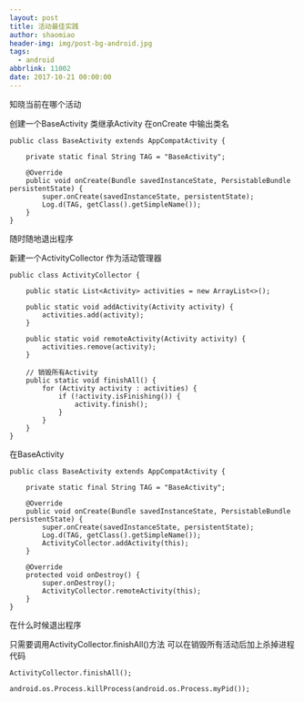 ```yaml
---
layout: post
title: 活动最佳实践
author: shaomiao
header-img: img/post-bg-android.jpg
tags:
  - android
abbrlink: 11002
date: 2017-10-21 00:00:00
---
```

知晓当前在哪个活动

创建一个BaseActivity 类继承Activity 
在onCreate 中输出类名

	public class BaseActivity extends AppCompatActivity {

		private static final String TAG = "BaseActivity";

		@Override
		public void onCreate(Bundle savedInstanceState, PersistableBundle persistentState) {
			super.onCreate(savedInstanceState, persistentState);
			Log.d(TAG, getClass().getSimpleName());
		}
	}

随时随地退出程序

新建一个ActivityCollector 作为活动管理器

	public class ActivityCollector {

		public static List<Activity> activities = new ArrayList<>();

		public static void addActivity(Activity activity) {
			activities.add(activity);
		}

		public static void remoteActivity(Activity activity) {
			activities.remove(activity);
		}

		// 销毁所有Activity
		public static void finishAll() {
			for (Activity activity : activities) {
				if (!activity.isFinishing()) {
					activity.finish();
				}
			}
		}
	}

在BaseActivity

	public class BaseActivity extends AppCompatActivity {

		private static final String TAG = "BaseActivity";

		@Override
		public void onCreate(Bundle savedInstanceState, PersistableBundle persistentState) {
			super.onCreate(savedInstanceState, persistentState);
			Log.d(TAG, getClass().getSimpleName());
			ActivityCollector.addActivity(this);
		}

		@Override
		protected void onDestroy() {
			super.onDestroy();
			ActivityCollector.remoteActivity(this);
		}
	}


在什么时候退出程序

只需要调用ActivityCollector.finishAll()方法
可以在销毁所有活动后加上杀掉进程代码

	ActivityCollector.finishAll();

	android.os.Process.killProcess(android.os.Process.myPid());
